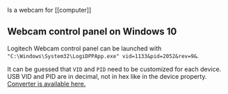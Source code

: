 Is a webcam for [[computer]]
## Webcam control panel on Windows 10

Logitech Webcam control panel can be launched with `"C:\Windows\System32\LogiDPPApp.exe" vid=1133&pid=2052&rev=9&`.

It can be guessed that `VID` and `PID` need to be customized for each device. USB VID and PID are in decimal, not in hex like in the device property. [Converter is available here.](https://www.binaryhexconverter.com/hex-to-decimal-converter)
